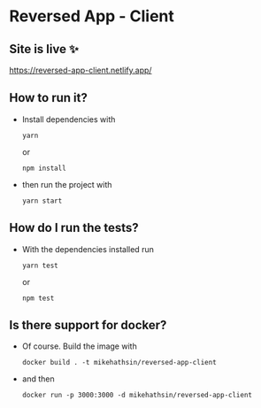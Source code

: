# Reversed App - Client

## Site is live ✨

https://reversed-app-client.netlify.app/

## How to run it?

- Install dependencies with

  `yarn`

  or

  `npm install`

- then run the project with

  `yarn start`

## How do I run the tests?

- With the dependencies installed run

  `yarn test`

  or

  `npm test`

## Is there support for docker?

- Of course. Build the image with

  `docker build . -t mikehathsin/reversed-app-client`

- and then

  `docker run -p 3000:3000 -d mikehathsin/reversed-app-client`
